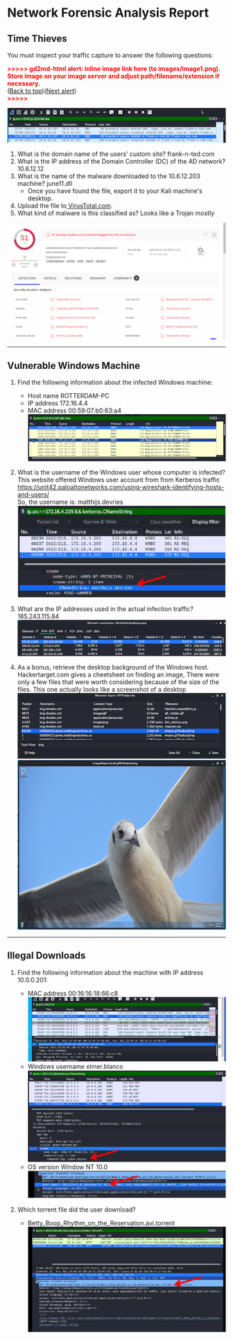 # **Network Forensic Analysis Report**


## **Time Thieves**

You must inspect your traffic capture to answer the following questions:



<p id="gdcalert1" ><span style="color: red; font-weight: bold">>>>>>  gd2md-html alert: inline image link here (to images/image1.png). Store image on your image server and adjust path/filename/extension if necessary. </span><br>(<a href="#">Back to top</a>)(<a href="#gdcalert2">Next alert</a>)<br><span style="color: red; font-weight: bold">>>>>> </span></p>


![alt_text](Images/traffic_capture.png "image_tooltip")




1. What is the domain name of the users' custom site? frank-n-ted.com
2. What is the IP address of the Domain Controller (DC) of the AD network? 10.6.12.12
3. What is the name of the malware downloaded to the 10.6.12.203 machine? june11.dll
    * Once you have found the file, export it to your Kali machine's desktop. 
4. Upload the file to[ VirusTotal.com](https://www.virustotal.com/gui/).
5. What kind of malware is this classified as? Looks like a Trojan mostly



![alt_text](Images/virus_total_results.png "Virus Total Results")

---


## 


## **Vulnerable Windows Machine**



1. Find the following information about the infected Windows machine:
    * Host name ROTTERDAM-PC
    * IP address 172.16.4.4
    * MAC address 00:59:07:b0:63:a4  
![alt_text](Images/Rotterdam-PC.png "ROTTERDAM-PC")  

  
2. What is the username of the Windows user whose computer is infected?  
This website offered Windows user account from from Kerberos traffic  https://unit42.paloaltonetworks.com/using-wireshark-identifying-hosts-and-users/  
So, the username is: matthijs.devries
![alt_text](Images/UserName-Capture.PNG "User Name Capture")

3. What are the IP addresses used in the actual infection traffic?  
	185.243.115.84  
![alt_text](Images/IPaddresses.png "IP Addresses")

4. As a bonus, retrieve the desktop background of the Windows host.  
Hackertarget.com gives a cheetsheet on finding an image, There were only a few files that were worth considering because of the size of the files. This one actually looks like a screenshot of a desktop  
![alt_text](Images/image_location.png "Desktop Image Located")
![alt_text](Images/desktop_image.png "Desktop Image")


---


## 


## **Illegal Downloads**



1. Find the following information about the machine with IP address 10.0.0.201:  
    * MAC address 00:16:16:18:66:c8  
      ![alt_text](Images/MAC_address.png "MAC Address")
    * Windows username elmer.blanco  
      ![alt_text](Images/Username_find.PNG "User Name")
    * OS version Window NT 10.0  
      ![alt_text](Images/OS_Version.PNG "OS Version")  
      
2. Which torrent file did the user download?  
    * Betty_Boop_Rhythm_on_the_Reservation.avi.torrent  
      ![alt_text](Images/BettyBoop.PNG "Torrent File")  
